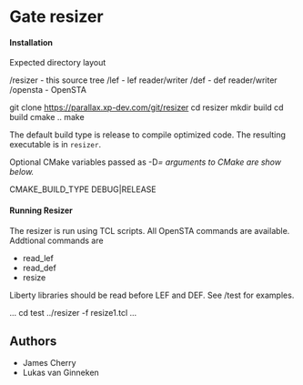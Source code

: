 # Gate resizer

#### Installation

Expected directory layout

/resizer - this source tree
/lef - lef reader/writer
/def - def reader/writer
/opensta - OpenSTA

git clone https://parallax.xp-dev.com/git/resizer
cd resizer
mkdir build
cd build
cmake ..
make

The default build type is release to compile optimized code.
The resulting executable is in `resizer`.

Optional CMake variables passed as -D<var>=<value> arguments to CMake are show below.

CMAKE_BUILD_TYPE DEBUG|RELEASE

#### Running Resizer

The resizer is run using TCL scripts. All OpenSTA commands are available.
Addtional commands are

* read_lef
* read_def
* resize

Liberty libraries should be read before LEF and DEF.
See /test for examples.

...
cd test
../resizer -f resize1.tcl
...

## Authors

* James Cherry
* Lukas van Ginneken
